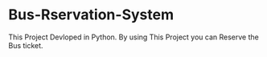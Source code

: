 # Bus-Rservation-System
This Project Devloped in Python.
By using This Project you can Reserve the Bus ticket.
